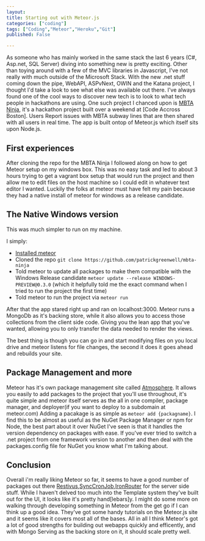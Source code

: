 ```yaml
---
layout: 
title: Starting out with Meteor.js
categories: ["coding"]
tags: ["Coding","Meteor","Heroku","Git"]
published: False

---
```


As someone who has mainly worked in the same stack the last 6 years (C#, Asp.net, SQL Server) diving into something new is pretty exciting.  Other than toying around with a few of the MVC libraries in Javascript, I've not really with much outside of the Microsoft Stack.  With the new .net stuff coming down the pipe, WebAPI, ASPvNext, OWIN and the Katana project, I thought I'd take a look to see what else was available out there.  I've always found one of the cool ways to discover new tech is to look to what tech people in hackathons are using.  One such project I chanced upon is [MBTA Ninja](https://Mbta.ninja), it's a hackathon project built over a weekend at [Code Accross Boston].  Users Report issues with MBTA subway lines that are then shared with all users in real time.  The app is built ontop of Meteor.js which itself sits upon Node.js.  

## First experiences
After cloning the repo for the MBTA Ninja I followed along on how to get Meteor setup on my windows box.  This was no easy task and led to about 3 hours trying to get a vagrant box setup that would run the project and then allow me to edit files on the host machine so I could edit in whatever text editor I wanted.  Luckily the folks at meteor must have felt my pain because they had a native install of meteor for windows as a release candidate.  

## The Native Windows version

This was much simpler to run on my machine.

I simply:
* [Installed meteor](https://www.meteor.com/install)
* Cloned the repo `git clone https://github.com/patrickgreenwell/mbta-ninja`
* Told meteor to update all packages to make them compatible with the Windows Release candidate `meteor update --release WINDOWS-PREVIEW@0.3.0` (which it helpfully told me the exact command when I tried to run the project the first time)
* Told meteor to run the project via `meteor run`

After that the app stared right up and ran on localhost:3000. Meteor runs a MongoDb as it's backing store, while it also allows you to access those collections from the client side code.  Giving you the lean app that you've wanted, allowing you to only transfer the data needed to render the views. 

The best thing is though you can go in and start modifying files on you local drive and meteor listens for file changes, the second it does it goes ahead and rebuilds your site.  

## Package Management and more

Meteor has it's own package management site called [Atmosphere](https://atmospherejs.com/).  It allows you easily to add packages to the project that you'll use throughout, it's quite simple and meteor itself serves as the all in one compiler, package manager, and deployer(if you want to deploy to a subdomain at meteor.com)  Adding a pacakage is as simple as `meteor add {packagname}`.  I find this to be almost as useful as the NuGet Package Manager or npm for Node, the best part about it over NuGet I've seen is that it handles the version dependency on packages with ease.  If you've ever tried to switch a .net project from one framework version to another and then deal with the packages.config file for NuGet you know what I'm talking about.

## Conclusion

Overall i'm really liking Meteor so far, it seems to have a good number of packages out there [Restivus](https://atmospherejs.com/nimble/restivus),[SyncCronJob](https://atmospherejs.com/percolate/synced-cron),[IronRouter](https://atmospherejs.com/iron/router) for the server side stuff.  While I haven't delved too much into the Template system they've built out for the UI, it looks like it's pretty hand[lebars]y.  I might do some more on walking through developing something in Meteor from the get go if I can think up a good idea.  They've got some handy tutorials on the Meteor.js site and it seems like it covers most all of the bases.  All in all I think Meteor's got a lot of good strengths for building out webapps quickly and efficently, and with Mongo Serving as the backing store on it, it should scale pretty well.  

